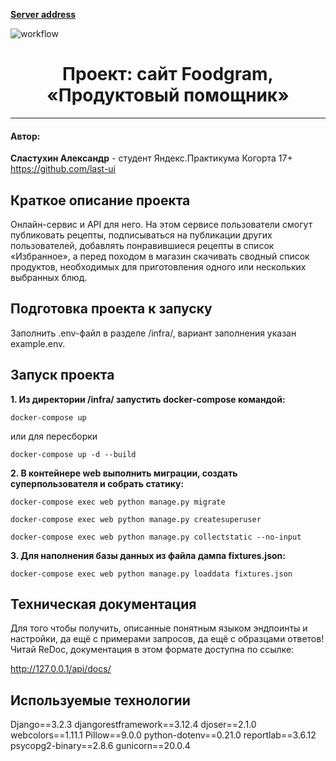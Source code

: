 **[Server address](http://51.250.67.63/)**

![workflow](https://github.com/last-ui/yamdb_final/actions/workflows/yamdb_workflow.yml/badge.svg)

<h1 align="center"> Проект: сайт Foodgram, «Продуктовый помощник» </h1>

___
<h4>Автор:</h4>

**Сластухин Александр** - студент Яндекс.Практикума Когорта 17+
https://github.com/last-ui

<h2>Краткое описание проекта</h2>

Онлайн-сервис и API для него. На этом сервисе пользователи
смогут публиковать рецепты, подписываться на публикации других
пользователей, добавлять понравившиеся рецепты в список «Избранное»,
а перед походом в магазин скачивать сводный список продуктов, необходимых
для приготовления одного или нескольких выбранных блюд.

<h2>Подготовка проекта к запуску</h2>

Заполнить .env-файл в разделе /infra/, вариант заполнения указан
example.env.


<h2>Запуск проекта</h2>

**1. Из директории /infra/ запустить docker-compose командой:**
```shell
docker-compose up
```

или для пересборки
```shell
docker-compose up -d --build
```

**2. В контейнере web выполнить миграции, создать суперпользователя и
собрать статику:**
```shell
docker-compose exec web python manage.py migrate

docker-compose exec web python manage.py createsuperuser

docker-compose exec web python manage.py collectstatic --no-input
```

**3. Для наполнения базы данных из файла дампа fixtures.json:**

```shell
docker-compose exec web python manage.py loaddata fixtures.json
```


<h2>Техническая документация</h2>

Для того чтобы получить, описанные понятным языком эндпоинты и настройки, да ещё с примерами запросов, да ещё с образцами ответов! Читай ReDoc, документация в этом формате доступна по ссылке:

http://127.0.0.1/api/docs/


<h2>Используемые технологии</h2>

Django==3.2.3
djangorestframework==3.12.4
djoser==2.1.0
webcolors==1.11.1
Pillow==9.0.0
python-dotenv==0.21.0
reportlab==3.6.12
psycopg2-binary==2.8.6
gunicorn==20.0.4
